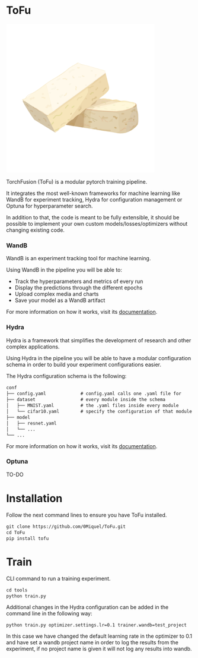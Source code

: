 # ToFu
<img src="media/tofu.png" alt="drawing" width="400"/>

TorchFusion (ToFu) is a modular pytorch training pipeline.

It integrates the most well-known frameworks for machine learning like WandB for experiment 
tracking, Hydra for configuration management or Optuna for hyperparameter search.

In addition to that, the code is meant to be fully extensible, it should be possible to
implement your own custom models/losses/optimizers without changing 
existing code.


### WandB
WandB is an experiment tracking tool for machine learning.

Using WandB in the pipeline you will be able to:
- Track the hyperparameters and metrics of every run
- Display the predictions through the different epochs
- Upload complex media and charts
- Save your model as a WandB artifact

For more information on how it works, visit its [documentation](https://docs.wandb.ai/).


### Hydra
Hydra is a framework that simplifies the development of research and other complex applications.

Using Hydra in the pipeline you will be able to have a modular configuration schema in order 
to build your experiment configurations easier.

The Hydra configuration schema is the following:
```
conf
├── config.yaml             # config.yaml calls one .yaml file for 
├── dataset                 # every module inside the schema
│   ├── MNIST.yaml          # the .yaml files inside every module
│   └── cifar10.yaml        # specify the configuration of that module   
├── model                   
│   ├── resnet.yaml         
│   └── ...   
└── ...
```
For more information on how it works, visit its [documentation](https://hydra.cc/docs/intro/).


### Optuna
TO-DO


# Installation
Follow the next command lines to ensure you have ToFu installed.
```commandline
git clone https://github.com/0Miquel/ToFu.git
cd ToFu
pip install tofu
```

# Train 
CLI command to run a training experiment.
```
cd tools
python train.py 
```
Additional changes in the Hydra configuration can be added in the command line 
in the following way:
```
python train.py optimizer.settings.lr=0.1 trainer.wandb=test_project
```
In this case we have changed the default learning rate in the optimizer to 0.1 and
have set a wandb project name in order to log the results from the experiment,
if no project name is given it will not log any results into wandb.
